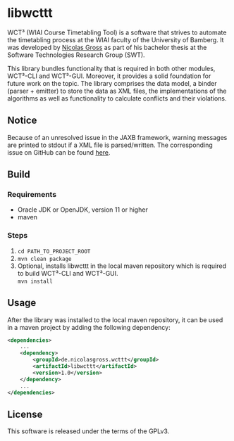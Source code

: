 # libwcttt

WCT³ (WIAI Course Timetabling Tool) is a software that strives to automate the 
timetabling process at the WIAI faculty of the University of Bamberg. It was 
developed by [Nicolas Gross](https://github.com/nicolasgross) as part of his 
bachelor thesis at the Software Technologies Research Group (SWT).

This library bundles functionality that is required in both other modules,
WCT³-CLI and WCT³-GUI. Moreover, it provides a solid foundation for future work
on the topic. The library comprises the data model, a binder (parser + emitter)
to store the data as XML files, the implementations of the algorithms as well as
functionality to calculate conflicts and their violations. 


## Notice

Because of an unresolved issue in the JAXB framework, warning messages are
printed to stdout if a XML file is parsed/written. The corresponding issue on 
GitHub can be found [here](https://github.com/javaee/jaxb-v2/issues/1197).


## Build

### Requirements

- Oracle JDK or OpenJDK, version 11 or higher
- maven

### Steps

1. `cd PATH_TO_PROJECT_ROOT`
2. `mvn clean package`
3. Optional, installs libwcttt in the local maven repository which is required
to build WCT³-CLI and WCT³-GUI.  
`mvn install`


## Usage

After the library was installed to the local maven repository, it can be used in
a maven project by adding the following dependency:

```xml
<dependencies>
    ...
    <dependency>
        <groupId>de.nicolasgross.wcttt</groupId>
        <artifactId>libwcttt</artifactId>
        <version>1.0</version>
    </dependency>
    ...
</dependencies>
```

## License

This software is released under the terms of the GPLv3.
